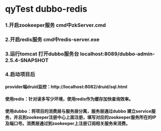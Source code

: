 # qyTest dubbo-redis
### 1.开启zookeeper服务 cmd中zkServer.cmd

### 2.开启redis服务 cmd中redis-server.exe

### 3.运行tomcat 打开dubbo服务台 localhost:8089/dubbo-admin-2.5.4-SNAPSHOT

### 4.启动项目后

#### provider端druid监控：http://localhost:8082/druid/sql.html



#### 使用redis：针对读多写少环境，使用redis作为缓存加快查询效率。



#### 使用dubbo：将项目的消费层与服务层分离，服务层通过dubbo 建立service服务，并且到zookeeper注册中心上面注册，填写对应的zookeeper服务所在的IP及端口号。消费层通过到zookeeper上注册订阅相关服务来消费。

